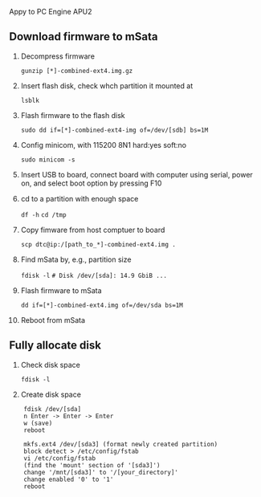 Appy to PC Engine APU2


## Download firmware to mSata

1. Decompress firmware

	`gunzip [*]-combined-ext4.img.gz`

2. Insert flash disk, check whch partition it mounted at

	`lsblk`
	
3. Flash firmware to the flash disk

	`sudo dd if=[*]-combined-ext4-img of=/dev/[sdb] bs=1M`
	
4. Config minicom, with 115200 8N1 hard:yes soft:no

	`sudo minicom -s`

5. Insert USB to board, connect board with computer using serial, power on, and select boot option by pressing F10

6. cd to a partition with enough space

	`df -h`
	`cd /tmp`

7. Copy fimware from host comptuer to board

	`scp dtc@ip:/[path_to_*]-combined-ext4.img .`

8. Find mSata by, e.g., partition size

	`fdisk -l`
         `# Disk /dev/[sda]: 14.9 GbiB ...`
 
 9. Flash firmware to mSata
 
 	`dd if=[*]-combined-ext4.img of=/dev/sda bs=1M`
 
 10. Reboot from mSata
 
## Fully allocate disk 
 
1. Check disk space

	`fdisk -l` 

2. Create disk space
```
	fdisk /dev/[sda]
	n Enter -> Enter -> Enter
	w (save)
	reboot
	
	mkfs.ext4 /dev/[sda3] (format newly created partition)
	block detect > /etc/config/fstab
	vi /etc/config/fstab
	(find the 'mount' section of '[sda3]')
	change '/mnt/[sda3]' to '/[your_directory]'
	change enabled '0' to '1'
	reboot
```	

	
	
